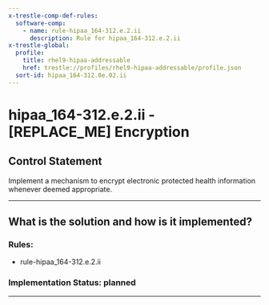 ```yaml
---
x-trestle-comp-def-rules:
  software-comp:
    - name: rule-hipaa_164-312.e.2.ii
      description: Rule for hipaa_164-312.e.2.ii
x-trestle-global:
  profile:
    title: rhel9-hipaa-addressable
    href: trestle://profiles/rhel9-hipaa-addressable/profile.json
  sort-id: hipaa_164-312.0e.02.ii
---
```


# hipaa_164-312.e.2.ii - \[REPLACE_ME\] Encryption

## Control Statement

Implement a mechanism to encrypt electronic protected health information whenever deemed appropriate.

______________________________________________________________________

## What is the solution and how is it implemented?

<!-- For implementation status enter one of: implemented, partial, planned, alternative, not-applicable -->

<!-- Note that the list of rules under ### Rules: is read-only and changes will not be captured after assembly to JSON -->

<!-- Add control implementation description here for control: hipaa_164-312.e.2.ii -->

### Rules:

  - rule-hipaa_164-312.e.2.ii

### Implementation Status: planned

______________________________________________________________________
